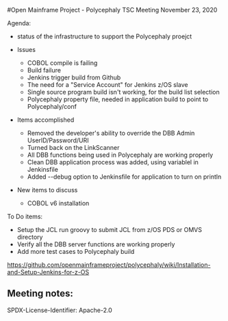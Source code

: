 
#Open Mainframe Project - Polycephaly
TSC Meeting
November 23, 2020


Agenda:
- status of the infrastructure to support the Polycephaly proejct
- Issues
	- COBOL compile is failing
	- Build failure
	- Jenkins trigger build from Github
	- The need for a "Service Account" for Jenkins z/OS slave
	- Single source program build isn't working, for the build list selection
  - Polycephaly property file, needed in application build to point to Polycephaly/conf

- Items accomplished
	- Removed the developer's ability to override the DBB Admin UserID/Password/URI
  - Turned back on the LinkScanner
  - All DBB functions being used in Polycephaly are working properly
  - Clean DBB application process was added, using variablel in Jenkinsfile
  - Added --debug option to Jenkinsfile for application to turn on println
  

- New items to discuss
	- COBOL v6 installation 
	
To Do items:
- Setup the JCL run groovy to submit JCL from z/OS PDS or OMVS directory 
- Verify all the DBB server functions are working properly
- Add more test cases to Polycephaly build



https://github.com/openmainframeproject/polycephaly/wiki/Installation-and-Setup-Jenkins-for-z-OS

Meeting notes:
- 

SPDX-License-Identifier: Apache-2.0 
